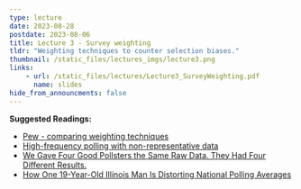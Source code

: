 ```yaml
---
type: lecture
date: 2023-08-28
postdate: 2023-08-06
title: Lecture 3 - Survey weighting
tldr: "Weighting techniques to counter selection biases."
thumbnail: /static_files/lectures_imgs/lecture3.png
links:
    - url: /static_files/lectures/Lecture3_SurveyWeighting.pdf
      name: slides
hide_from_announcments: false
---
```

**Suggested Readings:**
- [Pew - comparing weighting techniques](https://www.pewresearch.org/methods/2018/01/26/for-weighting-online-opt-in-samples-what-matters-most/)
- [High-frequency polling with non-representative data](http://www.stat.columbia.edu/~gelman/research/published/high_frequency_polling.pdf)
- [We Gave Four Good Pollsters the Same Raw Data. They Had Four Different Results.](https://www.nytimes.com/interactive/2016/09/20/upshot/the-error-the-polling-world-rarely-talks-about.html)
- [How One 19-Year-Old Illinois Man Is Distorting National Polling Averages](https://www.nytimes.com/2016/10/13/upshot/how-one-19-year-old-illinois-man-is-distorting-national-polling-averages.html?unlocked_article_code=AAAAAAAAAAAAAAAACEIPuonUktbcrYhlSFUaACbIRcMnqQHBhf_Qhbs6izqnfW2ERD9YiuMRD82B_0PMY61ifJ421jLeRcQEPL40WPto0u5ZMAlrQhWppZ2NnNEdJCExqIS8G2oo0ojEUr0jtz_2a23zYMFO-IqChTPUej6hHa_CzyVhYVY0_Md4Ilqq2CcMwaraFeIl2s152_5xGsh_Em0fM3GO7PDpDBl8aN_WfQicvldtI5xRUTnZmt-b6bkSIk4FWR-dEiQJsStr48hcOdgUIK_0MxcmHcL6ir0UAWRoR5y7U9xzH8OH0uU37sOe7ECE28G0xP0pFaVLvLKismmyNFgnSLn-L0xV_SF3WCCR75TORAnqpH5g&smid=url-share)
